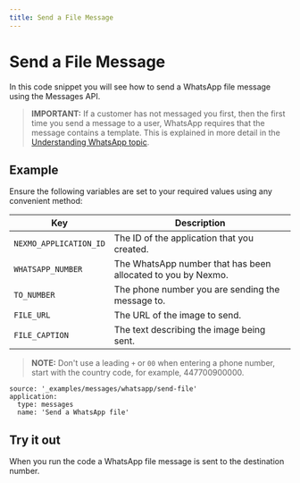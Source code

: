 ```yaml
---
title: Send a File Message
---
```


# Send a File Message

In this code snippet you will see how to send a WhatsApp file message using the Messages API.

> **IMPORTANT:** If a customer has not messaged you first, then the first time you send a message to a user, WhatsApp requires that the message contains a template. This is explained in more detail in the [Understanding WhatsApp topic](/messages/concepts/whatsapp).

## Example

Ensure the following variables are set to your required values using any convenient method:

Key | Description
-- | --
`NEXMO_APPLICATION_ID` | The ID of the application that you created.
`WHATSAPP_NUMBER` | The WhatsApp number that has been allocated to you by Nexmo.
`TO_NUMBER` | The phone number you are sending the message to.
`FILE_URL` | The URL of the image to send.
`FILE_CAPTION` | The text describing the image being sent.

> **NOTE:** Don't use a leading `+` or `00` when entering a phone number, start with the country code, for example, 447700900000.

```code_snippets
source: '_examples/messages/whatsapp/send-file'
application:
  type: messages
  name: 'Send a WhatsApp file'
```

## Try it out

When you run the code a WhatsApp file message is sent to the destination number.
